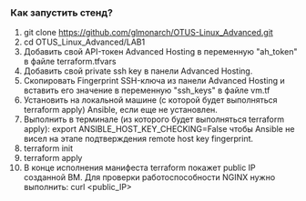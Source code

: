 ### Как запустить стенд?

1. git clone https://github.com/glmonarch/OTUS-Linux_Advanced.git
2. cd OTUS_Linux_Advanced/LAB1
3. Добавить свой API-токен Advanced Hosting в переменную "ah_token" в файле terraform.tfvars
4. Добавить свой private ssh key в панели Advanced Hosting.
5. Скопировать Fingerprint SSH-ключа из панели Advanced Hosting и вставить его значение в переменную "ssh_keys" в файле vm.tf
6. Установить на локальной машине (с которой будет выполняться terraform apply) Ansible, если еще не установлен.
7. Выполнить в терминале (из которого будет выпoлняться terraform apply): export ANSIBLE_HOST_KEY_CHECKING=False чтобы Ansible не висел на этапе подтверждения remote host key fingerprint.
8. terraform init
9. terraform apply
10. В конце исполнения манифеста terraform покажет public IP созданной ВМ. Для проверки работоспособности NGINX нужно выполнить:
   curl <public_IP>
